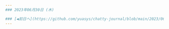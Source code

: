 ```yaml
---
### 2023年06月30日 (木)

### [◀️前日へ](https://github.com/yuasys/chatty-journal/blob/main/2023/06/2023-06-29.md)&emsp;&emsp;&emsp;&emsp;[翌日へ▶️](https://github.com/yuasys/chatty-journal/blob/main/2023/07/2023-07-01.md)
---
```


